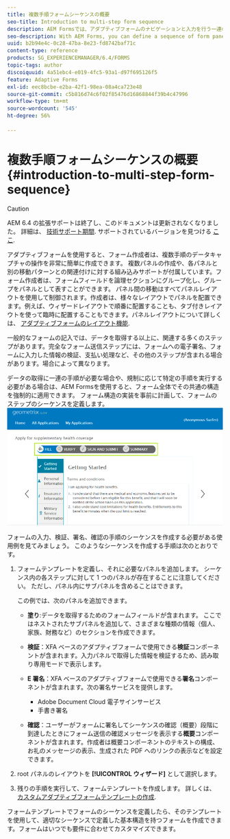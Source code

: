 ```yaml
---
title: 複数手順フォームシーケンスの概要
seo-title: Introduction to multi-step form sequence
description: AEM Formsでは、アダプティブフォームのナビゲーションと入力を行う一連のフォームパネルを定義できます。
seo-description: With AEM Forms, you can define a sequence of form panel in which you want users to navigate and fill an adaptive form.
uuid: b2b94e4c-0c28-47ba-8e23-fd8742baf71c
content-type: reference
products: SG_EXPERIENCEMANAGER/6.4/FORMS
topic-tags: author
discoiquuid: 4a51ebc4-e019-4fc5-93a1-d97f695126f5
feature: Adaptive Forms
exl-id: eec8bcbe-e2ba-42f1-98ea-08a4ca723e48
source-git-commit: c5b816d74c6f02f85476d16868844f39b4c47996
workflow-type: tm+mt
source-wordcount: '545'
ht-degree: 56%

---
```


# 複数手順フォームシーケンスの概要 {#introduction-to-multi-step-form-sequence}

>[!CAUTION]
>
>AEM 6.4 の拡張サポートは終了し、このドキュメントは更新されなくなりました。 詳細は、 [技術サポート期間](https://helpx.adobe.com/jp/support/programs/eol-matrix.html). サポートされているバージョンを見つける [ここ](https://experienceleague.adobe.com/docs/?lang=ja).

アダプティブフォームを使用すると、フォーム作成者は、複数手順のデータキャプチャの操作を非常に簡単に作成できます。 複数パネルの作成や、各パネルと別の移動パターンとの関連付けに対する組み込みサポートが付属しています。フォーム作成者は、フォームフィールドを論理セクションにグループ化し、グループをパネルとして表すことができます。 パネル間の移動はすべてパネルレイアウトを使用して制御されます。作成者は、様々なレイアウトでパネルを配置できます。例えば、ウィザードレイアウトで順番に配置することも、タブ付きレイアウトを使って臨時に配置することもできます。パネルレイアウトについて詳しくは、 [アダプティブフォームのレイアウト機能](/help/forms/using/layout-capabilities-adaptive-forms.md).

一般的なフォームの記入では、データを取得する以上に、関連する多くのステップがあります。完全なフォーム送信ステップには、フォームへの電子署名、フォームに入力した情報の検証、支払い処理など、その他のステップが含まれる場合があります。場合によって異なります。

データの取得に一連の手順が必要な場合や、規制に応じて特定の手順を実行する必要がある場合は、AEM Formsを使用すると、フォーム全体でその共通の構造を強制的に適用できます。 フォーム構造の実装を事前に計画して、フォームのステップのシーケンスを定義します。![複数ステップのフォームシーケンスの例](assets/formpipeline.png)

フォームの入力、検証、署名、確認の手順のシーケンスを作成する必要がある使用例を見てみましょう。 このようなシーケンスを作成する手順は次のとおりです。

1. フォームテンプレートを定義し、それに必要なパネルを追加します。 シーケンス内の各ステップに対して 1 つのパネルが存在することに注意してください。 ただし、パネル内にサブパネルを含めることはできます。

   この例では、次のパネルを追加できます。

   * **塗り**:データを取得するためのフォームフィールドが含まれます。 ここではネストされたサブパネルを追加して、さまざまな種類の情報（個人、家族、財務など）のセクションを作成できます。
   * **検証**：XFA ベースのアダプティブフォームで使用できる&#x200B;**検証**&#x200B;コンポーネントが含まれます。入力パネルで取得した情報を検証するため、読み取り専用モードで表示します。
   * **E 署名**：XFA ベースのアダプティブフォームで使用できる&#x200B;**署名**&#x200B;コンポーネントが含まれます。次の署名サービスを提供します。

      * Adobe Document Cloud 電子サインサービス
      * 手書き署名
   * **確認**：ユーザーがフォームに署名してシーケンスの確認（概要）段階に到達したときにフォーム送信の確認メッセージを表示する&#x200B;**概要**&#x200B;コンポーネントが含まれます。作成者は概要コンポーネントのテキストの構成、お礼のメッセージの表示、生成された PDF へのリンクの表示などを設定できます。


1. root パネルのレイアウトを **[!UICONTROL ウィザード]** として選択します。
1. 残りの手順を実行して、フォームテンプレートを作成します。 詳しくは、 [カスタムアダプティブフォームテンプレートの作成](/help/forms/using/custom-adaptive-forms-templates.md).

フォームテンプレートでフォームのシーケンスを定義したら、そのテンプレートを使用して、適切なシーケンスで定義した基本構造を持つフォームを作成できます。フォームはいつでも要件に合わせてカスタマイズできます。
